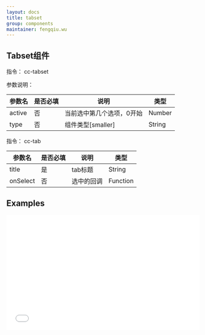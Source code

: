 ```yaml
---
layout: docs
title: tabset
group: components
maintainer: fengqiu.wu
---
```


## Tabset组件

指令： cc-tabset

参数说明：

| 参数名 | 是否必填 | 说明 | 类型 |
| --- | --- | --- | --- |
| active | 否 | 当前选中第几个选项，0开始 | Number |
| type | 否 | 组件类型[smaller] | String |

指令： cc-tab

| 参数名 | 是否必填 | 说明 | 类型 |
| --- | --- | --- | --- |
| title | 是 | tab标题 | String |
| onSelect | 否 | 选中的回调 | Function |

## Examples

<iframe width="100%" height="300" src="//jsfiddle.net/fawziwu/wbL4Lvef/embedded/js,html,result/" allowfullscreen="allowfullscreen" frameborder="0"></iframe>
